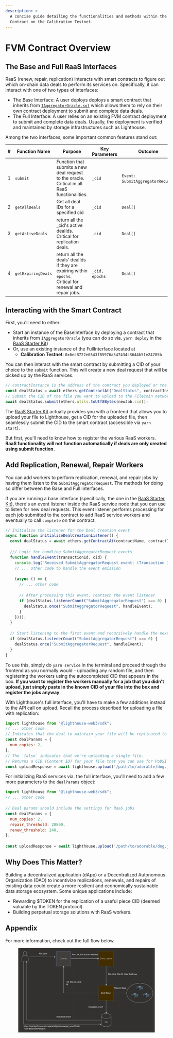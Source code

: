 ```yaml
---
description: >-
  A concise guide detailing the functionalities and methods within the FVM
  Contract on the Calibration Testnet.
---
```


# FVM Contract Overview

## The Base and Full RaaS Interfaces

RaaS (renew, repair, replication) interacts with smart contracts to figure out which on-chain data deals to perform its services on. Specifically, it can interact with one of two types of interfaces:

- The Base Interface: A user deploys deploys a smart contract that inherits from [`IAggregatorOracle.sol`](https://github.com/xBalbinus/fevm-data-segment/blob/main/contracts/aggregator-oracle/IAggregatorOracle.sol) which allows them to rely on their own contract deployment to submit and complete data deals.
- The Full Interface: A user relies on an existing FVM contract deployment to submit and complete data deals. Usually, the deployment is verified and maintained by storage infrastructures such as Lighthouse.

Among the two interfaces, some important common features stand out:

<table><thead><tr><th width="69">#</th><th width="196">Function Name</th><th width="174">Purpose</th><th width="155">Key Parameters</th><th>Outcome</th></tr></thead><tbody><tr><td>1</td><td><code>submit</code></td><td>Function that submits a new deal request to the oracle. Critical in all RaaS functionalities.</td><td><code>_cid</code></td><td><code>Event: SubmitAggregatorRequest</code></td></tr><tr><td>2</td><td><code>getAllDeals</code></td><td>Get all deal IDs for a specified cid</td><td><code>_cid</code></td><td><code>Deal[]</code></td></tr><tr><td>3</td><td><code>getActiveDeals</code></td><td>return all the _cid's active dealIds. Critical for replication deals.</td><td><code>_cid</code></td><td><code>Deal[]</code></td></tr><tr><td>4</td><td><code>getExpiringDeals</code></td><td>return all the deals' dealIds if they are expiring within <code>epochs</code>. Critical for renewal and repair jobs.</td><td><code>_cid, epochs</code></td><td><code>Deal[]</code></td></tr></tbody></table>

## Interacting with the Smart Contract

First, you'll need to either:
- Start an instance of the BaseInterface by deploying a contract that inherits from `IAggregatorOracle` (you can do so via. `yarn deploy` in the [RaaS Starter Kit](https://github.com/filecoin-project/raas-starter-kit))
- Or, use an existing instance of the FullInterface located at 
  - **Calibration Testnet**: `0x6ec8722e6543fB5976a547434c8644b51e24785b`

You can then interact with the smart contract by submitting a CID of your choice to the `submit` function. This will create a new deal request that will be picked up by the RaaS services.

```javascript
// contractInstance is the address of the contract you deployed or the FullInterface address above.
const dealStatus = await ethers.getContractAt("DealStatus", contractInstance);
// Submit the CID of the file you want to upload to the Filecoin network in the following way.
await dealStatus.submit(ethers.utils.toUtf8Bytes(newJob.cid));
```

The [RaaS Starter Kit](https://github.com/filecoin-project/raas-starter-kit) actually provides you with a frontend that allows you to upload your file to Lighthouse, get a CID for the uploaded file, then seamlessly submit the CID to the smart contract (accessible via `yarn start`). 

But first, you'll need to know how to register the various RaaS workers. **RaaS functionality will not function automatically if deals are only created using submit function.**

## Add Replication, Renewal, Repair Workers

You can add workers to perform replication, renewal, and repair jobs by having them listen to the `SubmitAggregatorRequest`. The methods for doing so differ between the Base and Full interfaces.

If you are running a base interface (specifically, the one in the [RaaS Starter Kit](https://github.com/filecoin-project/raas-starter-kit)), there's an event listener inside the RaaS service node that you can use to listen for new deal requests.
This event listener performs processing for each job submitted to the contract to add RaaS service workers and eventually to call `complete` on the contract.

```javascript
// Initialize the listener for the Deal Creation event
async function initializeDealCreationListener() {
  const dealStatus = await ethers.getContractAt(contractName, contractInstance);

  /// Logic for handling SubmitAggregatorRequest events
  function handleEvent(transactionId, cid) {
    console.log(`Received SubmitAggregatorRequest event: (Transaction ID: ${transactionId}, CID: ${cid})`);
    // ... other code to handle the event emission

    (async () => {
      // ... other code
      
      // After processing this event, reattach the event listener
      if (dealStatus.listenerCount("SubmitAggregatorRequest") === 0) {
        dealStatus.once("SubmitAggregatorRequest", handleEvent);
      }
    })();
  }

  // Start listening to the first event and recursively handle the next events
  if (dealStatus.listenerCount("SubmitAggregatorRequest") === 0) {
    dealStatus.once("SubmitAggregatorRequest", handleEvent);
  }
}
```

To use this, simply do `yarn service` in the terminal and proceed through the frontend as you normally would - uploading any random file, and then registering the workers using the autocompleted CID that appears in the box. **If you want to register the workers manually for a job that you didn't upload, just simply paste in the known CID of your file into the box and register the jobs anyway**.

With Lighthouse's full interface, you'll have to make a few additions instead to the API call on upload. Recall the process described for uploading a file with replication:

```javascript
import lighthouse from "@lighthouse-web3/sdk";
// ... other code
// Indicates that the deal to maintain your file will be replicated to a total of two copies on the network.
const dealParams = {
  num_copies: 2,
};
// The `false` indicates that we're uploading a single file.
// Returns a CID (Content ID) for your file that you can use for PoDSI verification.
const uploadResponse = await lighthouse.upload('/path/to/adorable/dog.jpg', 'YOUR_API_KEY', false, dealParams);
```

For initializing RaaS services via. the full interface, you'll need to add a few more parameters to the `dealParams` object:

```javascript
import lighthouse from "@lighthouse-web3/sdk";
// ... other code

// Deal params should include the settings for RaaS jobs
const dealParams = {
  num_copies: 2,
  repair_threshold: 28800,
  renew_threshold: 240,
};

const uploadResponse = await lighthouse.upload('/path/to/adorable/dog.jpg', 'YOUR_API_KEY', false, dealParams);
```

## Why Does This Matter?
Building a decentralized application (dApp) or a Decentralized Autonomous Organization (DAO) to incentivize replications, renewals, and repairs of existing data could create a more resilient and economically sustainable data storage ecosystem. Some unique applications include:

- Rewarding $TOKEN for the replication of a useful piece CID (deemed valuable by the TOKEN protocol).
- Building perpetual storage solutions with RaaS workers.

## Appendix

For more information, check out the full flow below.

<figure><img src="../.gitbook/assets/Screenshot 2023-07-20 153345.png" alt=""><figcaption></figcaption></figure>

